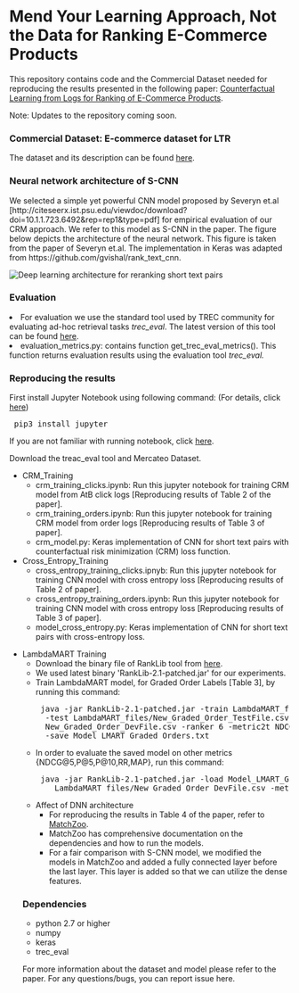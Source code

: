 <h1>Mend Your Learning Approach, Not the Data for Ranking E-Commerce Products</h1>

This repository contains code and the Commercial Dataset needed for reproducing the results presented in the following paper: 
<a href="https://arxiv.org/pdf/1907.10409.pdf">Counterfactual Learning from Logs for Ranking of E-Commerce Products</a>.

Note: Updates to the repository coming soon.


<h3>Commercial Dataset: E-commerce dataset for LTR</h3>
The dataset and its description can be found <a href="Mercateo Dataset Description.md">here</a>.

<h3>Neural network architecture of S-CNN</h3>
We selected a simple yet powerful CNN model proposed by Severyn et.al [http://citeseerx.ist.psu.edu/viewdoc/download?doi=10.1.1.723.6492&rep=rep1&type=pdf] for empirical evaluation of our CRM approach. We refer to this model as S-CNN in the paper. The figure below depicts the architecture of the neural network. This figure is taken from the paper of Severyn et.al. The implementation in Keras was adapted from https://github.com/gvishal/rank_text_cnn. 

![Deep learning architecture for reranking short text pairs](https://pangolulu.github.io/assets/img/dl-ir/sigir_2015.png)

<h3>Evaluation</h3>
<li>For evaluation we use the standard tool used by TREC community for evaluating ad-hoc retrieval tasks <i>trec_eval</i>. The latest version of this tool can be found <a href="https://github.com/usnistgov/trec_eval">here</a>. </li>
<li>evaluation_metrics.py: contains function get_trec_eval_metrics(). This function returns evaluation results using the evaluation tool <i>trec_eval.</li></i>

<h3>Reproducing the results</h3>
First install Jupyter Notebook using following command: (For details, click <a href="https://jupyter.readthedocs.io/en/latest/install.html">here</a>)
<pre> pip3 install jupyter </pre>

If you are not familiar with running notebook, click <a href="https://jupyter.readthedocs.io/en/latest/running.html">here</a>.

Download the treac_eval tool and Mercateo Dataset.
<ul>
  <li>CRM_Training
    <ul>
      <li>crm_training_clicks.ipynb: Run this jupyter notebook for training CRM model from AtB click logs [Reproducing results of Table 2 of the paper].</li>
      <li>crm_training_orders.ipynb: Run this jupyter notebook for training CRM model from order logs [Reproducing results of Table 3 of paper].</li>
      <li>crm_model.py: Keras implementation of CNN for short text pairs with counterfactual risk minimization (CRM) loss function.</li>
    </ul></li>
  <li>Cross_Entropy_Training
    <ul> 
      <li> cross_entropy_training_clicks.ipnyb: Run this jupyter notebook for training CNN model with cross entropy loss [Reproducing results of Table 2 of paper].</li>
      <li>cross_entropy_training_orders.ipynb: Run this jupyter notebook for training CNN model with cross entropy loss [Reproducing results of Table 3 of paper].</li>
      <li>model_cross_entropy.py: Keras implementation of CNN for short text pairs with cross-entropy loss.</li>
    </ul></li>
</ul>  
<ul>
    <li>LambdaMART Training
    <ul>  
      <li>Download the binary file of RankLib tool from <a href="https://sourceforge.net/projects/lemur/files/lemur/RankLib-2.1/">here</a>. </li>
      <li> We used latest binary 'RankLib-2.1-patched.jar' for our experiments. </li>
      <li> Train LambdaMART model, for Graded Order Labels [Table 3], by running this command: 
      <br />
    <pre> java -jar RankLib-2.1-patched.jar -train LambdaMART_files/New_Graded_Order_TrainFile.csv 
  -test LambdaMART_files/New_Graded_Order_TestFile.csv -validate LambdaMART_files/
  New_Graded_Order_DevFile.csv -ranker 6 -metric2t NDCG@10 -metric2T NDCG@10 
  -save Model_LMART_Graded_Orders.txt </pre>
  </li>
  <li> In order to evaluate the saved model on other metrics {NDCG@5,P@5,P@10,RR,MAP}, run this command:
      <br />
    <pre> java -jar RankLib-2.1-patched.jar -load Model_LMART_Graded_Orders.txt -test
    LambdaMART_files/New_Graded_Order_DevFile.csv -metric2T NDCG@5 </pre>
  </li>
</ul> 
<ul>
<li>Affect of DNN architecture
 <ul>  
      <li> For reproducing the results in Table 4 of the paper, refer to 
         <a href="https://github.com/NTMC-Community/MatchZoo/tree/master">MatchZoo</a>. </li>
      <li> MatchZoo has comprehensive documentation on the dependencies and how to run the models.</li>
      <li> For a fair comparison with S-CNN model, we modified the models in MatchZoo and added a fully connected layer before the last layer. This layer is added so that we can utilize the dense features.   </li>
</ul> </li>
    
   
</ul>

<h3>Dependencies</h3>

<ul>
<li>python 2.7 or higher</li>
<li>numpy</li>
<li>keras</li>
<li>trec_eval</li>
</ul>

For more information about the dataset and model please refer to the paper.
For any questions/bugs, you can report issue here.
 <br /><br />

